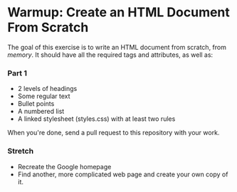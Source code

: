 # Warmup: Create an HTML Document From Scratch

The goal of this exercise is to write an HTML document from scratch, from _memory_. It should have all the required tags and attributes, as well as:

### Part 1

* 2 levels of headings
* Some regular text
* Bullet points
* A numbered list
* A linked stylesheet (styles.css) with at least two rules 

When you're done, send a pull request to this repository with your work.

### Stretch
 * Recreate the Google homepage
 * Find another, more complicated web page and create your own copy of it.
